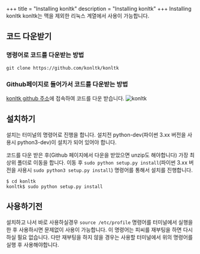 +++
title = "Installing konltk"
description = "Installing konltk"
+++
Installing konltk
konltk는 맥을 제외한 리눅스 계열에서 사용이 가능합니다.

## 코드 다운받기
### 명령어로 코드를 다운받는 방법
```
git clone https://github.com/konltk/konltk
```

### Github페이지로 들어가서 코드를 다운받는 방법
[konltk github 주소](https://github.com/konltk/konltk)에 접속하여 코드를 다운 받습니다.
![konltk](http://www.konltk.org/static/installing/1.png)

## 설치하기
설치는 터미널의 명령어로 진행을 합니다.
설치전 python-dev(파이썬 3.xx 버전을 사용시 python3-dev)이 설치가 되어 있어야 합니다.

코드를 다운 받은 후(Github 페이지에서 다운을 받았으면 unzip도 해야합니다) 가장 최상위 폴더로 이동을 합니다.
이동 후 `sudo python setup.py install`(파이썬 3.xx 버전을 사용시 `sudo python3 setup.py install`) 명령어를 통해서 설치를 진행합니다.

```
$ cd konltk
konltk$ sudo python setup.py install
```

## 사용하기전
설치하고 나서 바로 사용하실경우 `source /etc/profile` 명령어를 터미널에서 실행을 한 후 사용하시면 문제없이 사용이 가능합니다.
이 명령어는 피씨를 재부팅을 하면 다시 하실 필요 없습니다.
다만 재부팅을 하지 않을 경우는 사용할 터미널에서 위의 명령어를 실행 후 사용해야합니다.